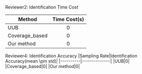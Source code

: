 Reviewer2: Identification Time Cost

|Method|Time Cost(s)|
|----------|:-------------:|
|UUB|0|
|Coverage_based|0|
|Our method|0|


Reviewer4: Identification Accuracy
|Sampling Rate|Identification Accuracy(mean \pm std)|
|----------|:-------------:|
|UUB|0|
|Coverage_based|0|
|Our method|0|
